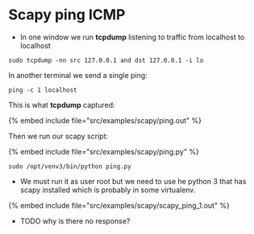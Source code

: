 # Scapy ping ICMP

* In one window we run **tcpdump** listening to traffic from localhost to localhost

```
sudo tcpdump -nn src 127.0.0.1 and dst 127.0.0.1 -i lo
```

In another terminal we send a single ping:

```
ping -c 1 localhost
```

This is what **tcpdump** captured:

{% embed include file="src/examples/scapy/ping.out" %}


Then we run our scapy script:

{% embed include file="src/examples/scapy/ping.py" %}


```
sudo /opt/venv3/bin/python ping.py
```

* We must run it as user root but we need to use he python 3 that has scapy installed which is probably in some virtualenv.


{% embed include file="src/examples/scapy/scapy_ping_1.out" %}

* TODO why is there no response?


